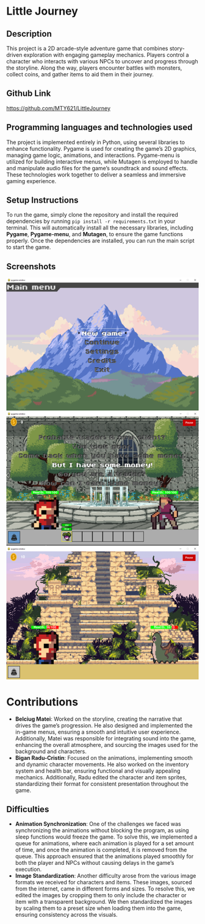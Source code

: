 # Little Journey

## Description

This project is a 2D arcade-style adventure game that combines story-driven exploration with engaging gameplay mechanics. Players control a character who interacts with various NPCs to uncover and progress through the storyline. Along the way, players encounter battles with monsters, collect coins, and gather items to aid them in their journey.

## Github Link

https://github.com/MTY621/LittleJourney

## Programming languages and technologies used

The project is implemented entirely in Python, using several libraries to enhance functionality. Pygame is used for creating the game’s 2D graphics, managing game logic, animations, and interactions. Pygame-menu is utilized for building interactive menus, while Mutagen is employed to handle and manipulate audio files for the game’s soundtrack and sound effects. These technologies work together to deliver a seamless and immersive gaming experience.

## Setup Instructions

To run the game, simply clone the repository and install the required dependencies by running `pip install -r requirements.txt` in your terminal. This will automatically install all the necessary libraries, including **Pygame**, **Pygame-menu**, and **Mutagen**, to ensure the game functions properly. Once the dependencies are installed, you can run the main script to start the game.

## Screenshots

![img.png](screenshots/menu.png)
![img.png](screenshots/trader.png)
![img.png](screenshots/fight.png)

# Contributions

* **Belciug Matei**: Worked on the storyline, creating the narrative that drives the game’s progression. He also designed and implemented the in-game menus, ensuring a smooth and intuitive user experience. Additionally, Matei was responsible for integrating sound into the game, enhancing the overall atmosphere, and sourcing the images used for the background and characters.
* **Bigan Radu-Cristin**: Focused on the animations, implementing smooth and dynamic character movements. He also worked on the inventory system and health bar, ensuring functional and visually appealing mechanics. Additionally, Radu edited the character and item sprites, standardizing their format for consistent presentation throughout the game.
## Difficulties
* **Animation Synchronization**: One of the challenges we faced was synchronizing the animations without blocking the program, as using sleep functions would freeze the game. To solve this, we implemented a queue for animations, where each animation is played for a set amount of time, and once the animation is completed, it is removed from the queue. This approach ensured that the animations played smoothly for both the player and NPCs without causing delays in the game’s execution.
* **Image Standardization**: Another difficulty arose from the various image formats we received for characters and items. These images, sourced from the internet, came in different forms and sizes. To resolve this, we edited the images by cropping them to only include the character or item with a transparent background. We then standardized the images by scaling them to a preset size when loading them into the game, ensuring consistency across the visuals.